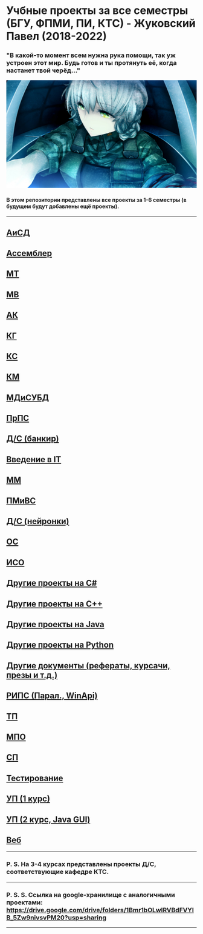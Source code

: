 Учбные проекты за все семестры (БГУ, ФПМИ, ПИ, КТС) - Жуковский Павел (2018-2022)
===
### "В какой-то момент всем нужна рука помощи, так уж устроен этот мир. Будь готов и ты протянуть её, когда настанет твой черёд..."
![alt text](https://github.com/Shist/Zhukouski_Pavel_BSU_Projects/blob/master/Other%20documents/BG.jpg)
#### В этом репозитории представлены все проекты за 1-6 семестры (в будущем будут добавлены ещё проекты).
---
[АиСД](https://github.com/Shist/Zhukouski_Pavel_BSU_Projects/tree/master/Algorithms%20and%20data%20structures)
---
[Ассемблер](https://github.com/Shist/Zhukouski_Pavel_BSU_Projects/tree/master/Assembler)
---
[МТ](https://github.com/Shist/Zhukouski_Pavel_BSU_Projects/tree/master/Broadcast%20methods)
---
[МВ](https://github.com/Shist/Zhukouski_Pavel_BSU_Projects/tree/master/Calculation%20methods)
---
[АК](https://github.com/Shist/Zhukouski_Pavel_BSU_Projects/tree/master/Computer%20architecture)
---
[КГ](https://github.com/Shist/Zhukouski_Pavel_BSU_Projects/tree/master/Computer%20graphics)
---
[КС](https://github.com/Shist/Zhukouski_Pavel_BSU_Projects/tree/master/Computer%20networks%20(Cisco))
---
[КМ](https://github.com/Shist/Zhukouski_Pavel_BSU_Projects/tree/master/Cryptographic%20methods)
---
[МДиСУБД](https://github.com/Shist/Zhukouski_Pavel_BSU_Projects/tree/master/Data%20models%20and%20DBMS)
---
[ПрПС](https://github.com/Shist/Zhukouski_Pavel_BSU_Projects/tree/master/Design%20of%20software%20systems)
---
[Д/С (банкир)](https://github.com/Shist/Zhukouski_Pavel_BSU_Projects/tree/master/Development%20of%20client-server%20applications%20(DS))
---
[Введение в IT](https://github.com/Shist/Zhukouski_Pavel_BSU_Projects/tree/master/Introduction%20to%20IT)
---
[ММ](https://github.com/Shist/Zhukouski_Pavel_BSU_Projects/tree/master/Math%20modeling)
---
[ПМиВС](https://github.com/Shist/Zhukouski_Pavel_BSU_Projects/tree/master/Mobile%20and%20Embedded%20Systems%20Programming)
---
[Д/С (нейронки)](https://github.com/Shist/Zhukouski_Pavel_BSU_Projects/tree/master/Neural%20networks%20(DS))
---
[ОС](https://github.com/Shist/Zhukouski_Pavel_BSU_Projects/tree/master/OS%20(WinApi))
---
[ИСО](https://github.com/Shist/Zhukouski_Pavel_BSU_Projects/tree/master/Operations%20research%20(ISO))
---
[Другие проекты на C#](https://github.com/Shist/Zhukouski_Pavel_BSU_Projects/tree/master/Other%20Programming%20(C%23))
---
[Другие проекты на C++](https://github.com/Shist/Zhukouski_Pavel_BSU_Projects/tree/master/Other%20Programming%20(C%2B%2B))
---
[Другие проекты на Java](https://github.com/Shist/Zhukouski_Pavel_BSU_Projects/tree/master/Other%20Programming%20(Java))
---
[Другие проекты на Python](https://github.com/Shist/Zhukouski_Pavel_BSU_Projects/tree/master/Other%20Programming%20(Python))
---
[Другие документы (рефераты, курсачи, презы и т.д.)](https://github.com/Shist/Zhukouski_Pavel_BSU_Projects/tree/master/Other%20documents)
---
[РИПС (Парал., WinApi)](https://github.com/Shist/Zhukouski_Pavel_BSU_Projects/tree/master/Parallel%20systems%20(WinApi))
---
[ТП](https://github.com/Shist/Zhukouski_Pavel_BSU_Projects/tree/master/Programming%20technologies)
---
[МПО](https://github.com/Shist/Zhukouski_Pavel_BSU_Projects/tree/master/Software%20management)
---
[СП](https://github.com/Shist/Zhukouski_Pavel_BSU_Projects/tree/master/System%20Programming%20(WinApi))
---
[Тестирование](https://github.com/Shist/Zhukouski_Pavel_BSU_Projects/tree/master/Testing%20and%20software%20quality%20assessment)
---
[УП (1 курс)](https://github.com/Shist/Zhukouski_Pavel_BSU_Projects/tree/master/UP%20(Educational%20practice))
---
[УП (2 курс, Java GUI)](https://github.com/Shist/Zhukouski_Pavel_BSU_Projects/tree/master/UP%20on%20Java%20(Educational%20practice%20on%20Java))
---
[Веб](https://github.com/Shist/Zhukouski_Pavel_BSU_Projects/tree/master/Web-programming)
---
---
### P. S. На 3-4 курсах представлены проекты Д/С, соответствующие кафедре КТС.
---
### P. S. S. Ссылка на google-хранилище с аналогичными проектами: https://drive.google.com/drive/folders/1Bmr1bOLwlRVBdFVYIB_5Zw9nivsvPM20?usp=sharing
---

